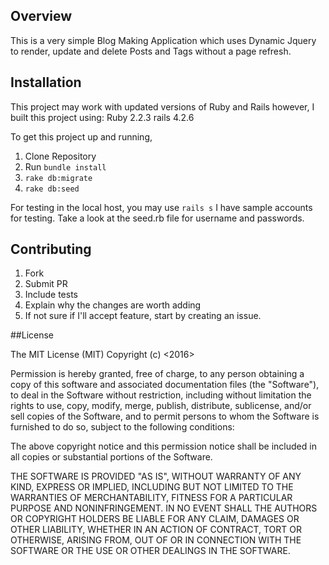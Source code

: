 ###

## Overview

This is a very simple Blog Making Application which uses Dynamic Jquery to render, update and delete Posts and Tags without a page refresh.

## Installation

This project may work with updated versions of Ruby and Rails however, I built this project using: Ruby 2.2.3 rails 4.2.6

To get this project up and running,

1. Clone Repository
2. Run `bundle install`
3. `rake db:migrate`
4. `rake db:seed`

For testing in the local host, you may use `rails s` I have  sample accounts for testing. Take a look at the seed.rb file for username and passwords.

## Contributing

1. Fork
2. Submit PR
3. Include tests
4. Explain why the changes are worth adding
5. If not sure if I'll accept feature, start by creating an issue.


##License

The MIT License (MIT) Copyright (c) <2016>

Permission is hereby granted, free of charge, to any person obtaining a copy of this software and associated documentation files (the "Software"), to deal in the Software without restriction, including without limitation the rights to use, copy, modify, merge, publish, distribute, sublicense, and/or sell copies of the Software, and to permit persons to whom the Software is furnished to do so, subject to the following conditions:

The above copyright notice and this permission notice shall be included in all copies or substantial portions of the Software.

THE SOFTWARE IS PROVIDED "AS IS", WITHOUT WARRANTY OF ANY KIND, EXPRESS OR IMPLIED, INCLUDING BUT NOT LIMITED TO THE WARRANTIES OF MERCHANTABILITY, FITNESS FOR A PARTICULAR PURPOSE AND NONINFRINGEMENT. IN NO EVENT SHALL THE AUTHORS OR COPYRIGHT HOLDERS BE LIABLE FOR ANY CLAIM, DAMAGES OR OTHER LIABILITY, WHETHER IN AN ACTION OF CONTRACT, TORT OR OTHERWISE, ARISING FROM, OUT OF OR IN CONNECTION WITH THE SOFTWARE OR THE USE OR OTHER DEALINGS IN THE SOFTWARE.
